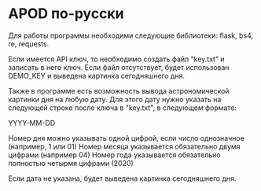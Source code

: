 # APOD по-русски

Для работы программы необходими следующие библиотеки:
flask,
bs4,
re,
requests.

Если имеется API ключ, то необходимо создать файл "key.txt" 
и записать в него ключ. Если файл отсутствует, будет использован DEMO_KEY и выведена 
картинка сегодняшнего дня.

Также в программе есть возможность вывода астрономической картинки дня на любую дату.
Для этого дату нужно указать на следующей строке после ключа в "key.txt", в следующем формате:

YYYY-MM-DD

Номер дня можно указывать одной цифрой, если число однозначное (например, 1 или 01)
Номер месяца указывается обязательно двумя цифрами (например 04)
Номер года указывается обязательно полностью четырмя цифрами (2020)

Если дата не указана, будет выведена картинка сегодняшнего дня.

